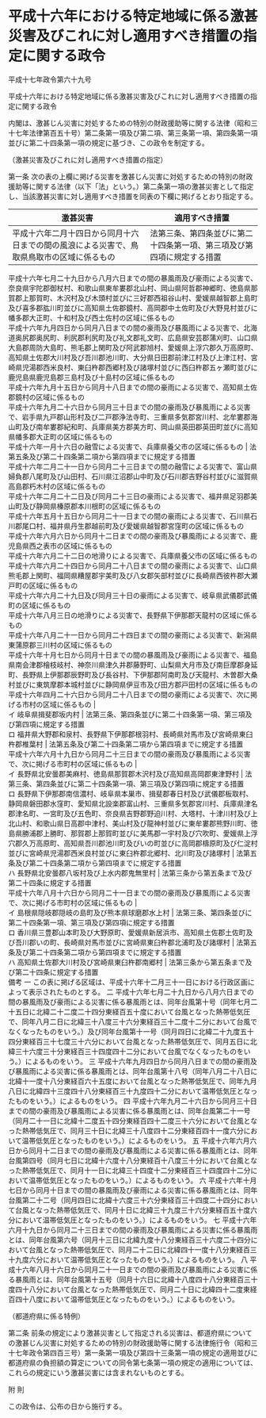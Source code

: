 # 平成十六年における特定地域に係る激甚災害及びこれに対し適用すべき措置の指定に関する政令

平成十七年政令第六十九号

平成十六年における特定地域に係る激甚災害及びこれに対し適用すべき措置の指定に関する政令

内閣は、激甚じん災害に対処するための特別の財政援助等に関する法律（昭和三十七年法律第百五十号）第二条第一項及び第二項、第三条第一項、第四条第一項並びに第二十四条第一項の規定に基づき、この政令を制定する。

（激甚災害及びこれに対し適用すべき措置の指定）

第一条 次の表の上欄に掲げる災害を激甚じん災害に対処するための特別の財政援助等に関する法律（以下「法」という。）第二条第一項の激甚災害として指定し、当該激甚災害に対し適用すべき措置を同表の下欄に掲げるとおり指定する。

激甚災害 | 適用すべき措置  
---|---  
平成十六年二月十四日から同月十六日までの間の風浪による災害で、鳥取県鳥取市の区域に係るもの | 法第三条、第四条並びに第二十四条第一項、第三項及び第四項に規定する措置  
平成十六年七月二十九日から八月六日までの間の暴風雨及び豪雨による災害で、奈良県宇陀郡御杖村、和歌山県東牟婁郡北山村、岡山県阿哲郡神郷町、徳島県那賀郡上那賀町、木沢村及び木頭村並びに三好郡西祖谷山村、愛媛県越智郡上島町及び喜多郡肱川町並びに高知県土佐郡鏡村、高岡郡中土佐町及び大野見村並びに幡多郡大正町、十和村及び西土佐村の区域に係るもの  
平成十六年九月四日から同月八日までの間の豪雨及び暴風雨による災害で、北海道奥尻郡奥尻町、利尻郡利尻町及び礼文郡礼文町、広島県安芸郡蒲刈町、山口県大島郡周防大島町、熊毛郡上関町及び阿武郡旭村、愛媛県上浮穴郡久万高原町、高知県土佐郡大川村及び吾川郡池川町、大分県日田郡前津江村及び上津江村、宮崎県児湯郡西米良村、東臼杵郡西郷村及び諸塚村並びに西臼杵郡五ヶ瀬町並びに鹿児島県鹿児島郡三島村及び十島村の区域に係るもの  
平成十六年九月十五日から同月十八日までの間の豪雨による災害で、高知県土佐郡鏡村の区域に係るもの  
平成十六年九月二十六日から同月三十日までの間の豪雨及び暴風雨による災害で、岩手県九戸郡山形村及び二戸郡浄法寺町、三重県多気郡宮川村、北牟婁郡海山町及び南牟婁郡紀和町、兵庫県美方郡美方町、岡山県英田郡英田町並びに高知県幡多郡大正町の区域に係るもの  
平成十六年一月十六日の融雪による災害で、兵庫県養父市の区域に係るもの | 法第五条及び第二十四条第二項から第四項までに規定する措置  
平成十六年二月二十一日から同月二十三日までの間の融雪による災害で、富山県婦負郡八尾町及び山田村、石川県江沼郡山中町及び石川郡吉野谷村並びに滋賀県高島郡朽木村の区域に係るもの  
平成十六年二月二十二日及び同月二十三日の豪雨による災害で、福井県足羽郡美山町及び静岡県榛原郡本川根町の区域に係るもの  
平成十六年五月十五日から同月二十一日までの間の豪雨による災害で、石川県石川郡尾口村、福井県丹生郡越前町及び愛媛県越智郡宮窪町の区域に係るもの  
平成十六年六月六日から同月十二日までの間の豪雨及び暴風雨による災害で、鹿児島県西之表市の区域に係るもの  
平成十六年六月二十二日の地滑りによる災害で、兵庫県養父市の区域に係るもの  
平成十六年六月二十四日から同月二十八日までの間の豪雨による災害で、山口県熊毛郡上関町、福岡県糟屋郡宇美町及び八女郡矢部村並びに長崎県西彼杵郡大瀬戸町の区域に係るもの  
平成十六年六月二十九日及び同月三十日の豪雨による災害で、岐阜県武儀郡武儀町の区域に係るもの  
平成十六年八月三日の地滑りによる災害で、長野県下伊那郡天龍村の区域に係るもの  
平成十六年八月二十一日から同月二十四日までの間の豪雨による災害で、新潟県東蒲原郡三川村の区域に係るもの  
平成十六年十月七日から同月十日までの間の暴風雨及び豪雨による災害で、福島県南会津郡檜枝岐村、神奈川県津久井郡藤野町、山梨県大月市及び南巨摩郡身延町、長野県上伊那郡辰野町及び長谷村、下伊那郡阿南町及び天龍村、木曽郡大桑村並びに東筑摩郡本城村並びに静岡県伊豆市及び田方郡戸田村の区域に係るもの  
平成十六年四月二十六日から同月二十八日までの間の豪雨による災害で、次に掲げる市村の区域に係るもの |   
イ 岐阜県揖斐郡坂内村 | 法第三条、第四条並びに第二十四条第一項、第三項及び第四項に規定する措置  
ロ 福井県大野郡和泉村、長野県下伊那郡根羽村、長崎県対馬市及び宮崎県東臼杵郡椎葉村 | 法第五条及び第二十四条第二項から第四項までに規定する措置  
平成十六年六月十九日から同月二十三日までの間の豪雨及び暴風雨による災害で、次に掲げる市町村の区域に係るもの |   
イ 長野県北安曇郡美麻村、徳島県那賀郡木沢村及び高知県高岡郡東津野村 | 法第三条、第四条並びに第二十四条第一項、第三項及び第四項に規定する措置  
ロ 長野県下伊那郡南信濃村、岐阜県本巣市、揖斐郡春日村及び武儀郡板取村、静岡県磐田郡水窪町、愛知県北設楽郡富山村、三重県多気郡宮川村、兵庫県津名郡津名町、一宮町及び五色町、奈良県吉野郡野迫川村、大塔村、十津川村及び上北山村、和歌山県日高郡中津村、美山村及び龍神村並びに東牟婁郡熊野川町、徳島県勝浦郡上勝町、那賀郡上那賀町並びに美馬郡一宇村及び穴吹町、愛媛県上浮穴郡久万高原町、高知県吾川郡池川町及びいの町並びに高岡郡檮原町及び仁淀村並びに宮崎県児湯郡西米良村並びに東臼杵郡北郷村、北川町及び諸塚村 | 法第五条及び第二十四条第二項から第四項までに規定する措置  
ハ 長野県北安曇郡八坂村及び上水内郡鬼無里村 | 法第三条から第五条まで及び第二十四条に規定する措置  
平成十六年八月十六日から同月二十一日までの間の豪雨及び暴風雨による災害で、次に掲げる市町村の区域に係るもの |   
イ 島根県隠岐郡隠岐の島町及び熊本県球磨郡水上村 | 法第三条、第四条並びに第二十四条第一項、第三項及び第四項に規定する措置  
ロ 香川県三豊郡山本町及び大野原町、愛媛県新居浜市、高知県土佐郡土佐町及び吾川郡いの町、長崎県対馬市並びに宮崎県東臼杵郡北浦町及び諸塚村 | 法第五条及び第二十四条第二項から第四項までに規定する措置  
ハ 高知県土佐郡大川村及び宮崎県東臼杵郡南郷村 | 法第三条から第五条まで及び第二十四条に規定する措置  
備考 一 この表に掲げる区域は、平成十六年十二月三十一日における行政区画によって表示されたものとする。 二 平成十六年七月二十九日から八月六日までの間の暴風雨及び豪雨による災害に係る暴風雨とは、同年台風第十号（同年七月二十五日に北緯二十二度二十四分東経百五十度において台風となった熱帯低気圧で、同年八月二日に北緯三十八度三十六分東経百三十二度十二分において台風でなくなったものをいう。）及び同年台風第十一号（同月四日に北緯二十九度五十四分東経百三十七度三十六分において台風となった熱帯低気圧で、同月五日に北緯三十六度三十分東経百三十四度四十二分において台風でなくなったものをいう。）によるものをいう。 三 平成十六年九月四日から同月八日までの間の豪雨及び暴風雨による災害に係る暴風雨とは、同年台風第十八号（同年八月二十八日に北緯十一度十八分東経百六十五度において台風となった熱帯低気圧で、同年九月八日に北緯四十三度四十八分東経百三十九度四十二分において温帯低気圧となったものをいう。）によるものをいう。 四 平成十六年九月二十六日から同月三十日までの間の豪雨及び暴風雨による災害に係る暴風雨とは、同年台風第二十一号（同月二十一日に北緯十二度五十四分東経百四十二度三十六分において台風となった熱帯低気圧で、同月三十日に北緯三十八度四十二分東経百四十一度六分において温帯低気圧となったものをいう。）によるものをいう。 五 平成十六年六月六日から同月十二日までの間の豪雨及び暴風雨による災害に係る暴風雨とは、同年台風第四号（同月七日に北緯十六度十八分東経百十八度三十分において台風となった熱帯低気圧で、同月十一日に北緯三十四度十二分東経百三十四度四十二分において温帯低気圧となったものをいう。）によるものをいう。 六 平成十六年十月七日から同月十日までの間の暴風雨及び豪雨による災害に係る暴風雨とは、同年台風第二十二号（同月四日に北緯十六度三十六分東経百三十四度二十四分において台風となった熱帯低気圧で、同月十日に北緯三十九度三十六分東経百五十度六分において温帯低気圧となったものをいう。）によるものをいう。 七 平成十六年六月十九日から同月二十三日までの間の豪雨及び暴風雨による災害に係る暴風雨とは、同年台風第六号（同月十三日に北緯九度十八分東経百三十六度二十四分において台風となった熱帯低気圧で、同月二十二日に北緯四十一度十八分東経百三十九度六分において温帯低気圧となったものをいう。）によるものをいう。 八 平成十六年八月十六日から同月二十一日までの間の豪雨及び暴風雨による災害に係る暴風雨とは、同年台風第十五号（同月十六日に北緯十八度四十八分東経百三十度四十八分において台風となった熱帯低気圧で、同月二十日に北緯四十二度東経百四十八度において温帯低気圧となったものをいう。）によるものをいう。  
  
（都道府県に係る特例）

第二条 前条の規定により激甚災害として指定される災害は、都道府県についての激甚じん災害に対処するための特別の財政援助等に関する法律施行令（昭和三十七年政令第四百三号）第一条第一項及び第四十三条第一項の規定の適用並びに都道府県の負担額の算定についての同令第七条第一項の規定の適用については、これらの規定にいう激甚災害には含まれないものとする。

附 則

この政令は、公布の日から施行する。
